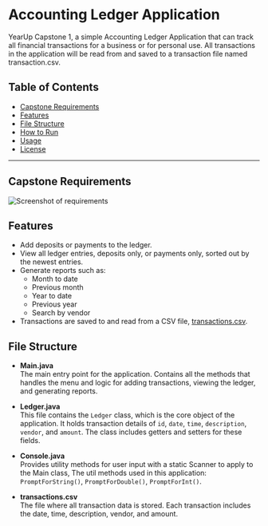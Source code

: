 # Accounting Ledger Application

YearUp Capstone 1, a simple Accounting Ledger Application that can track all financial
transactions for a business or for personal use. All transactions in the application will be read from and saved to a transaction
file named transaction.csv.

## Table of Contents 
- [Capstone Requirements](#Capstone-Requirements)
- [Features](#Features)
- [File Structure](#File-Structure)
- [How to Run](#How-to-Run)
- [Usage](#Usage)
- [License](#License)

---

## Capstone Requirements

![Screenshot of requirements](https://i.imgur.com/kSY35gi.png)

## Features

- Add deposits or payments to the ledger.
- View all ledger entries, deposits only, or payments only, sorted out by the newest entries.
- Generate reports such as:
    - Month to date
    - Previous month
    - Year to date
    - Previous year
    - Search by vendor
- Transactions are saved to and read from a CSV file, [transactions.csv](https://github.com/NikeshSitaula1/AccountingLedgerApplication/blob/main/transactions.csv).

## File Structure

- **Main.java**  
  The main entry point for the application. Contains all the methods that handles the menu and logic for adding transactions, viewing the ledger, and generating reports.

- **Ledger.java**  
  This file contains the `Ledger` class, which is the core object of the application. It holds transaction details of `id`, `date`, `time`, `description`, `vendor`, and `amount`. The class includes getters and setters for these fields.

- **Console.java**  
  Provides utility methods for user input with a static Scanner to apply to the Main class, The util methods used in this application:  `PromptForString()`, `PromptForDouble()`, `PromptForInt()`.

- **transactions.csv**  
  The file where all transaction data is stored. Each transaction includes the date, time, description, vendor, and amount.


  
  
